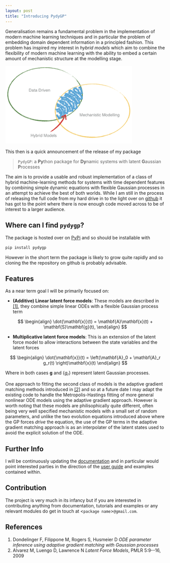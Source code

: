 ```yaml
---
layout: post
title: "Introducing PydyGP"
---
```


Generalisation remains a fundamental problem in the implementation of modern machine learning techniques and in particular the problem of embedding domain dependent information in a principled fashion. This problem has inspired my interest in *hybrid models* which aim to combine the flexibility of modern machine learning with the ability to embed a certain amount of mechanistic structure at the modelling stage.

<img src="/assets/hybridmodelling/hybridmodelling.png" class="center" width=400px />

This then is a quick announcement of the release of my package

> `PydyGP`: a **Py**thon package for **Dy**namic systems with
> latent **G**aussian **P**rocesses

The aim is to provide a usable and robust implementation of a class of hybrid machine-learning methods for systems with time dependent features by combining simple dynamic equations with flexible Gaussian processes in an attempt to achieve the best of both worlds. While I am still in the process of releasing the full code from my hard drive in to the light over on [github](https://github.com/danieljtait/pydygp) it has got to the point where there is now enough code moved across to be of interest to a larger audience.

## Where can I find `pydygp`?

The package is hosted over on [PyPi](https://pypi.org/project/pydygp/) and so should be installable with

```bash
pip install pydygp
```

However in the short term the package is likely to grow quite rapidly and so cloning the the repository on github is probably advisable.


## Features
As a near term goal I will be primarily focused on:

* **(Additive) Linear latent force models**: These models are described in <a href="#ref1">[1]</a>, they combine simple linear ODEs with a flexible Gaussian process term

$$
\begin{align}
  \dot{\mathbf{x}}(t) = \mathbf{A}\mathbf{x}(t) + \mathbf{S}\mathbf{g}(t),
\end{align}	
$$

* **Multiplicative latent force models**: This is an extension of the latent force model to allow interactions between the state variables and the latent forces

$$
\begin{align}
  \dot{\mathbf{x}}(t) = \left(\mathbf{A}_0 + \mathbf{A}_r g_r(t) \right)\mathbf{x}(t)
\end{align}	
$$

Where in both cases $\mathbf{g}$ and $\{ g_r \}$ represent latent Gaussian processes.

One approach to fitting the second class of models is the adaptive gradient matching methods introduced in <a href="#ref2">[2]</a> and so at a future date I may adapt the existing code to handle the Metropolis-Hastings fitting of more general nonlinear ODE models using the adaptive gradient approach. However is worth noting that these models are philisophically quite different, often being very well specified mechanistic models with a small set of random parameters, and unlike the two evolution equations introduced above where the GP forces *drive* the equation, the use of the GP terms in the adaptive gradient matching approach is as an interpolater of the latent states used to avoid the explicit solution of the ODE.

## Further Info
I will be continuously updating the [documentation](https://pydygp.readthedocs.io/en/latest/) and in particular would point interested parties in the direction of the [user guide](https://pydygp.readthedocs.io/en/latest/user/index.html) and examples contained within.

## Contribution
The project is very much in its infancy but if you are interested in contributing anything from documentation, tutorials and examples or any relevant modules do get in touch at <`package name`>`@gmail.com`.

## References

1. <a name="ref1"></a>Dondelinger F, Filippone M, Rogers S, Husmeier D *ODE parameter inference using adaptive gradient matching with Gaussian processes*
2. <a name="ref2"></a>Alvarez M, Luengo D, Lawrence N *Latent Force Models*, PMLR 5:9--16, 2009